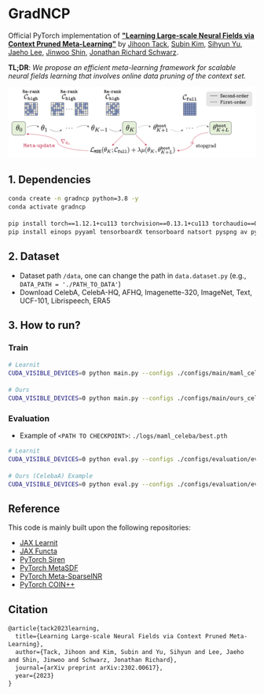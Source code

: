 # GradNCP

Official PyTorch implementation of **["Learning Large-scale Neural Fields via Context Pruned Meta-Learning"](https://arxiv.org/abs/2302.00617)** by
[Jihoon Tack](https://jihoontack.github.io/),
[Subin Kim](https://subin-kim-cv.github.io/), 
[Sihyun Yu](https://sihyun.me/), 
[Jaeho Lee](https://jaeho-lee.github.io/), 
[Jinwoo Shin](https://alinlab.kaist.ac.kr/shin.html), 
[Jonathan Richard Schwarz](https://jonathan-schwarz.github.io/).

**TL;DR**: *We propose an efficient meta-learning framework for scalable neural fields learning that involves online data pruning of the context set.*
<p align="center">
    <img src=figure/concept_figure.png width="900"> 
</p>


## 1. Dependencies
```bash
conda create -n gradncp python=3.8 -y
conda activate gradncp

pip install torch==1.12.1+cu113 torchvision==0.13.1+cu113 torchaudio==0.12.1 --extra-index-url https://download.pytorch.org/whl/cu113
pip install einops pyyaml tensorboardX tensorboard natsort pyspng av pytorch_msssim lpips
```

## 2. Dataset
- Dataset path `/data`, one can change the path in `data.dataset.py` (e.g., `DATA_PATH = './PATH_TO_DATA'`)
- Download CelebA, CelebA-HQ, AFHQ, Imagenette-320, ImageNet, Text, UCF-101, Librispeech, ERA5

## 3. How to run?
### Train
```bash
# Learnit
CUDA_VISIBLE_DEVICES=0 python main.py --configs ./configs/main/maml_celeba.yaml

# Ours
CUDA_VISIBLE_DEVICES=0 python main.py --configs ./configs/main/ours_celeba.yaml
```

### Evaluation
- Example of `<PATH TO CHECKPOINT>`: `./logs/maml_celeba/best.pth`
```bash
# Learnit
CUDA_VISIBLE_DEVICES=0 python eval.py --configs ./configs/evaluation/eval_celeba.yaml --load_path ./logs/xxxx/best.model

# Ours (CelebaA) Example
CUDA_VISIBLE_DEVICES=0 python eval.py --configs ./configs/evaluation/eval_celeba_ours.yaml --load_path ./logs/xxxx/best.model
```

## Reference
This code is mainly built upon the following repositories:
- [JAX Learnit](https://github.com/tancik/learnit)
- [JAX Functa](https://github.com/deepmind/functa)
- [PyTorch Siren](https://github.com/lucidrains/siren-pytorch)
- [PyTorch MetaSDF](https://github.com/vsitzmann/metasdf)
- [PyTorch Meta-SparseINR](https://github.com/jaeho-lee/MetaSparseINR)
- [PyTorch COIN++](https://github.com/EmilienDupont/coinpp)

## Citation
```
@article{tack2023learning,
  title={Learning Large-scale Neural Fields via Context Pruned Meta-Learning},
  author={Tack, Jihoon and Kim, Subin and Yu, Sihyun and Lee, Jaeho and Shin, Jinwoo and Schwarz, Jonathan Richard},
  journal={arXiv preprint arXiv:2302.00617},
  year={2023}
}
```